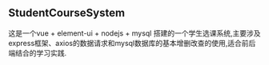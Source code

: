 ## StudentCourseSystem
这是一个vue + element-ui + nodejs + mysql 搭建的一个学生选课系统,主要涉及express框架、axios的数据请求和mysql数据库的基本增删改查的使用,适合前后端结合的学习实践.
